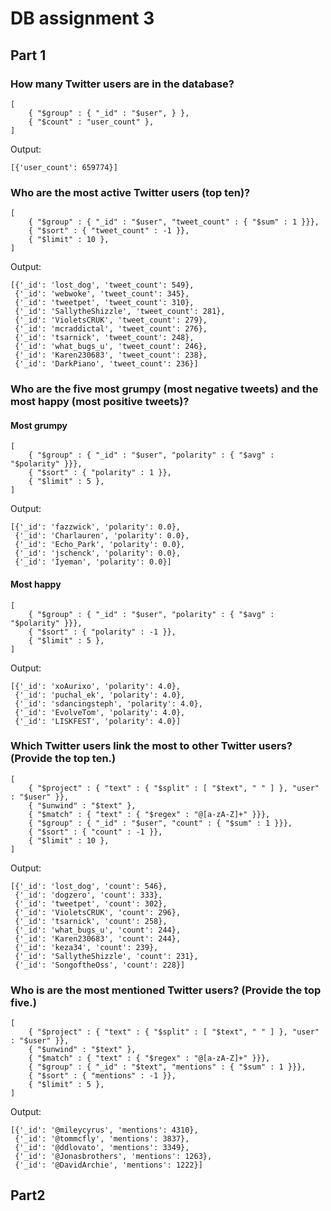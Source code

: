 # DB assignment 3

## Part 1

### How many Twitter users are in the database?

    [
        { "$group" : { "_id" : "$user", } },
        { "$count" : "user_count" },
    ]

Output:

    [{'user_count': 659774}]

### Who are the most active Twitter users (top ten)?

    [
        { "$group" : { "_id" : "$user", "tweet_count" : { "$sum" : 1 }}},
        { "$sort" : { "tweet_count" : -1 }},
        { "$limit" : 10 },
    ]

Output:

    [{'_id': 'lost_dog', 'tweet_count': 549},
     {'_id': 'webwoke', 'tweet_count': 345},
     {'_id': 'tweetpet', 'tweet_count': 310},
     {'_id': 'SallytheShizzle', 'tweet_count': 281},
     {'_id': 'VioletsCRUK', 'tweet_count': 279},
     {'_id': 'mcraddictal', 'tweet_count': 276},
     {'_id': 'tsarnick', 'tweet_count': 248},
     {'_id': 'what_bugs_u', 'tweet_count': 246},
     {'_id': 'Karen230683', 'tweet_count': 238},
     {'_id': 'DarkPiano', 'tweet_count': 236}]

### Who are the five most grumpy (most negative tweets) and the most happy (most positive tweets)?

#### Most grumpy

    [
        { "$group" : { "_id" : "$user", "polarity" : { "$avg" : "$polarity" }}},
        { "$sort" : { "polarity" : 1 }},
        { "$limit" : 5 },
    ]

Output:

    [{'_id': 'fazzwick', 'polarity': 0.0},
     {'_id': 'Charlauren', 'polarity': 0.0},
     {'_id': 'Echo_Park', 'polarity': 0.0},
     {'_id': 'jschenck', 'polarity': 0.0},
     {'_id': 'Iyeman', 'polarity': 0.0}]

#### Most happy

    [
        { "$group" : { "_id" : "$user", "polarity" : { "$avg" : "$polarity" }}},
        { "$sort" : { "polarity" : -1 }},
        { "$limit" : 5 },
    ]

Output:

    [{'_id': 'xoAurixo', 'polarity': 4.0},
     {'_id': 'puchal_ek', 'polarity': 4.0},
     {'_id': 'sdancingsteph', 'polarity': 4.0},
     {'_id': 'EvolveTom', 'polarity': 4.0},
     {'_id': 'LISKFEST', 'polarity': 4.0}]

### Which Twitter users link the most to other Twitter users? (Provide the top ten.)
    
    [
        { "$project" : { "text" : { "$split" : [ "$text", " " ] }, "user" : "$user" }},
        { "$unwind" : "$text" },
        { "$match" : { "text" : { "$regex" : "@[a-zA-Z]+" }}},
        { "$group" : { "_id" : "$user", "count" : { "$sum" : 1 }}},
        { "$sort" : { "count" : -1 }},
        { "$limit" : 10 },
    ]

Output:

    [{'_id': 'lost_dog', 'count': 546},
     {'_id': 'dogzero', 'count': 333},
     {'_id': 'tweetpet', 'count': 302},
     {'_id': 'VioletsCRUK', 'count': 296},
     {'_id': 'tsarnick', 'count': 258},
     {'_id': 'what_bugs_u', 'count': 244},
     {'_id': 'Karen230683', 'count': 244},
     {'_id': 'keza34', 'count': 239},
     {'_id': 'SallytheShizzle', 'count': 231},
     {'_id': 'SongoftheOss', 'count': 228}]

### Who is are the most mentioned Twitter users? (Provide the top five.)

    [
        { "$project" : { "text" : { "$split" : [ "$text", " " ] }, "user" : "$user" }},
        { "$unwind" : "$text" },
        { "$match" : { "text" : { "$regex" : "@[a-zA-Z]+" }}},
        { "$group" : { "_id" : "$text", "mentions" : { "$sum" : 1 }}},
        { "$sort" : { "mentions" : -1 }},
        { "$limit" : 5 },
    ]

Output:

    [{'_id': '@mileycyrus', 'mentions': 4310},
     {'_id': '@tommcfly', 'mentions': 3837},
     {'_id': '@ddlovato', 'mentions': 3349},
     {'_id': '@Jonasbrothers', 'mentions': 1263},
     {'_id': '@DavidArchie', 'mentions': 1222}]

## Part2



